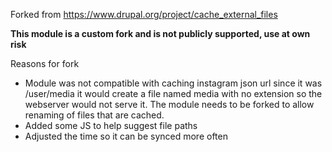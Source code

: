 Forked from https://www.drupal.org/project/cache_external_files

**This module is a custom fork and is not publicly supported, use at own risk**

Reasons for fork
- Module was not compatible with caching instagram json url since it was /user/media it would create a file named media with no extension so the webserver would not serve it. The module needs to be forked to allow renaming of files that are cached. 
- Added some JS to help suggest file paths
- Adjusted the time so it can be synced more often
